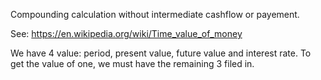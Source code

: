 Compounding calculation without intermediate cashflow or payement. 

See: https://en.wikipedia.org/wiki/Time_value_of_money

We have 4 value: period, present value, future value and interest rate.
To get the value of one, we must have the remaining 3 filed in.
